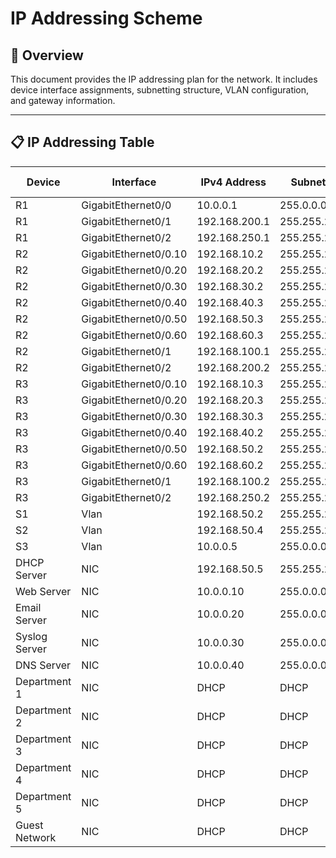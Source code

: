 # IP Addressing Scheme

## 📘 Overview
This document provides the IP addressing plan for the network. It includes device interface assignments, subnetting structure, VLAN configuration, and gateway information.

---

## 📋 IP Addressing Table

| Device        | Interface              | IPv4 Address   | Subnet Mask     | Vlan ID | Default Gateway   |
|---------------|------------------------|----------------|------------------|---------|-------------------|
| R1            | GigabitEthernet0/0     | 10.0.0.1       | 255.0.0.0        |         |                   |
| R1            | GigabitEthernet0/1     | 192.168.200.1  | 255.255.255.252  |         |                   |
| R1            | GigabitEthernet0/2     | 192.168.250.1  | 255.255.255.252  |         |                   |
| R2            | GigabitEthernet0/0.10  | 192.168.10.2   | 255.255.255.0    |         |                   |
| R2            | GigabitEthernet0/0.20  | 192.168.20.2   | 255.255.255.0    |         |                   |
| R2            | GigabitEthernet0/0.30  | 192.168.30.2   | 255.255.255.0    |         |                   |
| R2            | GigabitEthernet0/0.40  | 192.168.40.3   | 255.255.255.0    |         |                   |
| R2            | GigabitEthernet0/0.50  | 192.168.50.3   | 255.255.255.0    |         |                   |
| R2            | GigabitEthernet0/0.60  | 192.168.60.3   | 255.255.255.0    |         |                   |
| R2            | GigabitEthernet0/1     | 192.168.100.1  | 255.255.255.252  |         |                   |
| R2            | GigabitEthernet0/2     | 192.168.200.2  | 255.255.255.252  |         |                   |
| R3            | GigabitEthernet0/0.10  | 192.168.10.3   | 255.255.255.0    |         |                   |
| R3            | GigabitEthernet0/0.20  | 192.168.20.3   | 255.255.255.0    |         |                   |
| R3            | GigabitEthernet0/0.30  | 192.168.30.3   | 255.255.255.0    |         |                   |
| R3            | GigabitEthernet0/0.40  | 192.168.40.2   | 255.255.255.0    |         |                   |
| R3            | GigabitEthernet0/0.50  | 192.168.50.2   | 255.255.255.0    |         |                   |
| R3            | GigabitEthernet0/0.60  | 192.168.60.2   | 255.255.255.0    |         |                   |
| R3            | GigabitEthernet0/1     | 192.168.100.2  | 255.255.255.252  |         |                   |
| R3            | GigabitEthernet0/2     | 192.168.250.2  | 255.255.255.252  |         |                   |
| S1            | Vlan                   | 192.168.50.2   | 255.255.255.0    | 50      | 192.168.50.1      |
| S2            | Vlan                   | 192.168.50.4   | 255.255.255.0    | 50      | 192.168.50.1      |
| S3            | Vlan                   | 10.0.0.5       | 255.0.0.0        | 100     | 10.0.0.1          |
| DHCP Server   | NIC                    | 192.168.50.5   | 255.255.255.0    | 50      | 192.168.50.1      |
| Web Server    | NIC                    | 10.0.0.10      | 255.0.0.0        |         | 10.0.0.1          |
| Email Server  | NIC                    | 10.0.0.20      | 255.0.0.0        |         | 10.0.0.1          |
| Syslog Server | NIC                    | 10.0.0.30      | 255.0.0.0        |         | 10.0.0.1          |
| DNS Server    | NIC                    | 10.0.0.40      | 255.0.0.0        |         | 10.0.0.1          |
| Department 1  | NIC                    | DHCP           | DHCP             | 10      | 192.168.10.1      |
| Department 2  | NIC                    | DHCP           | DHCP             | 20      | 192.168.20.1      |
| Department 3  | NIC                    | DHCP           | DHCP             | 30      | 192.168.30.1      |
| Department 4  | NIC                    | DHCP           | DHCP             | 40      | 192.168.40.1      |
| Department 5  | NIC                    | DHCP           | DHCP             | 50      | 192.168.50.1      |
| Guest Network | NIC                    | DHCP           | DHCP             | 60      | 192.168.60.1      |
